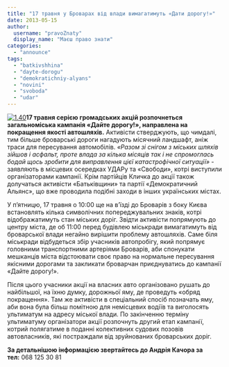 ```yaml
---
title: "17 травня у Броварах від влади вимагатимуть «Дати дорогу!»"
date: 2013-05-15
author: 
  username: "pravoZnaty"
  display_name: "Маєш право знати"
categories: 
  - "announce"
tags: 
  - "batkivshhina"
  - "dayte-dorogu"
  - "demokratichniy-alyans"
  - "novini"
  - "svoboda"
  - "udar"
---
```


[![1.40](https://mpz.brovary.org/wp-content/uploads/2013/05/1.40.jpg)](https://mpz.brovary.org/wp-content/uploads/2013/05/1.40.jpg)**17 травня серією громадських акцій розпочнеться загальноміська кампанія «Дайте дорогу!», направлена на покращення якості автошляхів.** Активісти стверджують, що чимдалі, тим більше броварські дороги нагадують місячний ландшафт, аніж траси для пересування автомобілів. _«Разом зі снігом з міських шляхів зійшов і асфальт, проте влада за кілька місяців так і не спромоглась бодай щось зробити для виправлення цієї катастрофічної ситуації»_ - заявляють в місцевих осередках УДАРу та «Свободи», котрі виступили організаторами кампанії. Крім партійців Кличка до акції також долучаться активісти «Батьківщини» та партії «Демократичний Альянс», що вже проводила подібні заходи в інших українських містах.

У п’ятницю, 17 травня о 10:00 ще на в’їзді до Броварів з боку Києва встановлять кілька символічних попереджувальних знаків, котрі відображатимуть стан міських доріг. Звідти активісти попрямують до центру міста, де об 11:00 перед будівлею міськради вимагатимуть від броварської влади негайно вирішити проблему автошляхів. Саме біля міськради відбудеться збір учасників автопробігу, який попрямує головними транспортними артеріями Броварів, аби спонукати мешканців міста відстоювати своє право на нормальне пересування якісними дорогами та закликати броварчан приєднуватись до кампанії «Дайте дорогу!».

Після цього учасники акції на власних авто організовано рушать до найбільшої, на їхню думку, дорожньої яму, де проведуть «обряд покращення». Там же активісти в спеціальний спосіб позначать яму, аби вона була більш помітною для немісцевих водіїв та виголосять ультиматум на адресу міської влади. По закінченню терміну ультиматуму організатори акції розпочнуть другий етап кампанії, котрий полягатиме в поданні колективних судових позовів автовласників, які постраждали від зруйнованих броварських доріг.

**За детальнішою інформацією звертайтесь до Андрія Качора за тел:** 068 125 30 81

